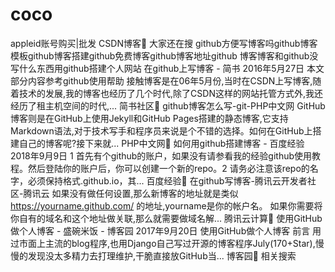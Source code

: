 # coco
appleid账号购买|批发
CSDN博客
大家还在搜
github方便写博客吗github博客模板github博客搭建github免费博客github博客地址github 博客博客和github没写什么东西用github搭建个人网站
在github上写博客 - 简书
2016年5月27日 本文部分内容参考github使用帮助 接触博客是在06年5月份,当时在CSDN上写博客,随着技术的发展,我的博客也经历了几个时代,除了CSDN这样的网站托管方式外,我还经历了租主机空间的时代,...
简书社区
github博客怎么写-git-PHP中文网
GitHub博客则是在GitHub上使用Jekyll和GitHub Pages搭建的静态博客,它支持Markdown语法,对于技术写手和程序员来说是个不错的选择。如何在GitHub上搭建自己的博客呢?接下来就...
PHP中文网
如何用github搭建博客 - 百度经验
2018年9月9日 1 首先有个github的账户，如果没有请参看我的经验github使用教程。然后登陆你的账户后，你可以创建一个新的repo。2 请务必注意该repo的名字，必须保持格式<username>.github.io，其...
百度经验
在github写博客-腾讯云开发者社区-腾讯云
如果没有做任何设置,那么新博客的地址就是类似 https://yourname.github.com/ 的地址,yourname是你的帐户名。 如果你需要将你自有的域名和这个地址做关联,那么就需要做域名解...
腾讯云计算
使用GitHub做个人博客 - 盛碗米饭 - 博客园
2017年9月20日 使用GitHub做个人博客 前言 用过市面上主流的blog程序,也用Django自己写过开源的博客程序July(170+Star),慢慢的发现没太多精力去打理维护,干脆直接放GitHub当...
博客园
相关搜索
